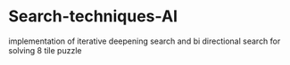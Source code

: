 # Search-techniques-AI
implementation of iterative deepening search and bi directional search for solving 8 tile puzzle
